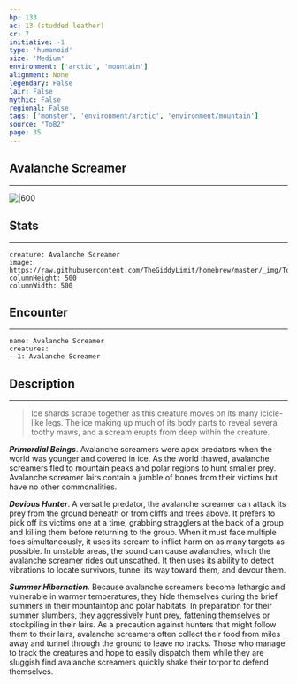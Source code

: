 ```yaml
---
hp: 133
ac: 13 (studded leather)
cr: 7
initiative: -1
type: 'humanoid'    
size: 'Medium'
environment: ['arctic', 'mountain']
alignment: None
legendary: False
lair: False
mythic: False
regional: False
tags: ['monster', 'environment/arctic', 'environment/mountain']
source: "ToB2"
page: 35
---
```


## Avalanche Screamer
---

![|600](https://raw.githubusercontent.com/TheGiddyLimit/homebrew/master/_img/ToB2/creature/Avalanche%20Screamer.webp)

## Stats
---

```statblock
creature: Avalanche Screamer
image: https://raw.githubusercontent.com/TheGiddyLimit/homebrew/master/_img/ToB2/creature/token/Avalanche%20Screamer%20%28Token%29.png
columnHeight: 500
columnWidth: 500
```

## Encounter
---

```encounter-table
name: Avalanche Screamer
creatures:
- 1: Avalanche Screamer
```

## Description
---
>Ice shards scrape together as this creature moves on its many icicle-like legs. The ice making up much of its body parts to reveal several toothy maws, and a scream erupts from deep within the creature.

**_Primordial Beings_**. Avalanche screamers were apex predators when the world was younger and covered in ice. As the world thawed, avalanche screamers fled to mountain peaks and polar regions to hunt smaller prey. Avalanche screamer lairs contain a jumble of bones from their victims but have no other commonalities.

**_Devious Hunter_**. A versatile predator, the avalanche screamer can attack its prey from the ground beneath or from cliffs and trees above. It prefers to pick off its victims one at a time, grabbing stragglers at the back of a group and killing them before returning to the group. When it must face multiple foes simultaneously, it uses its scream to inflict harm on as many targets as possible. In unstable areas, the sound can cause avalanches, which the avalanche screamer rides out unscathed. It then uses its ability to detect vibrations to locate survivors, tunnel its way toward them, and devour them.

**_Summer Hibernation_**. Because avalanche screamers become lethargic and vulnerable in warmer temperatures, they hide themselves during the brief summers in their mountaintop and polar habitats. In preparation for their summer slumbers, they aggressively hunt prey, fattening themselves or stockpiling in their lairs. As a precaution against hunters that might follow them to their lairs, avalanche screamers often collect their food from miles away and tunnel through the ground to leave no tracks. Those who manage to track the creatures and hope to easily dispatch them while they are sluggish find avalanche screamers quickly shake their torpor to defend themselves.






